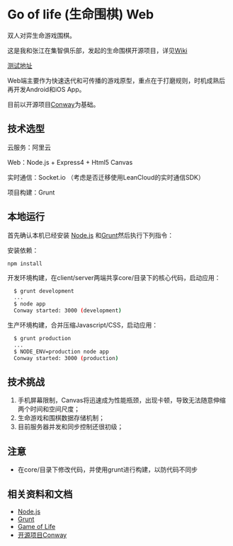 # Go of life (生命围棋)  Web
双人对弈生命游戏围棋。

这是我和张江在集智俱乐部，发起的生命围棋开源项目，详见[Wiki](http://wiki.swarma.net/index.php/%E7%94%9F%E5%91%BD%E6%B8%B8%E6%88%8F%E5%9B%B4%E6%A3%8B)

[测试地址](http://123.57.154.231:3000/)

Web端主要作为快速迭代和可传播的游戏原型，重点在于打磨规则，时机成熟后再开发Android和iOS App。

目前以开源项目[Conway](https://github.com/drewblaisdell/conway)为基础。

## 技术选型
云服务：阿里云

Web：Node.js + Express4 + Html5 Canvas

实时通信：Socket.io （考虑是否迁移使用LeanCloud的实时通信SDK）

项目构建：Grunt

## 本地运行

首先确认本机已经安装 [Node.js](http://nodejs.org/) 和[Grunt](http://www.gruntjs.net/)然后执行下列指令：

安装依赖：

```
npm install
```

开发环境构建，在client/server两端共享core/目录下的核心代码，启动应用：

``` bash
  $ grunt development
  ...
  $ node app
  Conway started: 3000 (development)
```

生产环境构建，合并压缩Javascript/CSS，启动应用：

``` bash
  $ grunt production
  ...
  $ NODE_ENV=production node app
  Conway started: 3000 (production)
```

## 技术挑战
1. 手机屏幕限制，Canvas将迅速成为性能瓶颈，出现卡顿，导致无法随意伸缩两个时间和空间尺度；
2. 生命游戏和围棋数据存储机制；
3. 目前服务器并发和同步控制还很初级；


## 注意
* 在core/目录下修改代码，并使用grunt进行构建，以防代码不同步

## 相关资料和文档
* [Node.js](https://nodejs.org/en/)
* [Grunt](http://www.gruntjs.net/)
* [Game of Life](http://www.conwaylife.com/wiki/Conway%27s_Game_of_Life)
* [开源项目Conway](https://github.com/drewblaisdell/conway)
